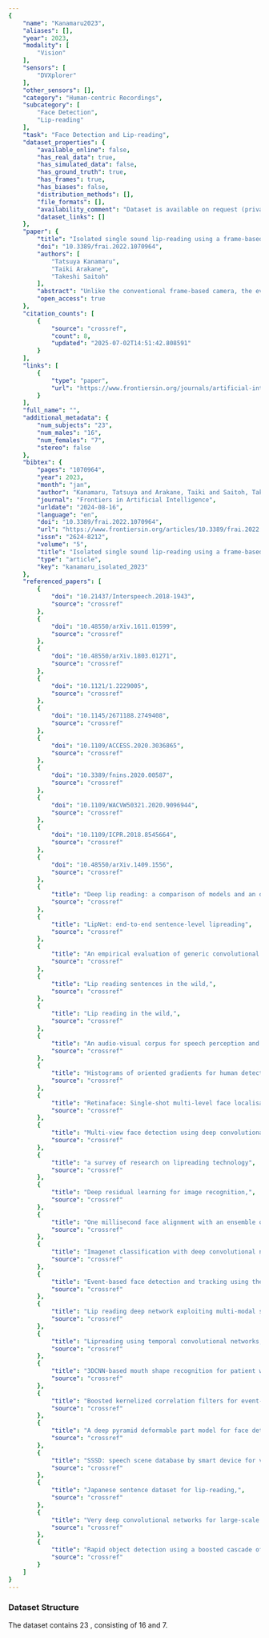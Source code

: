 ```yaml
---
{
    "name": "Kanamaru2023",
    "aliases": [],
    "year": 2023,
    "modality": [
        "Vision"
    ],
    "sensors": [
        "DVXplorer"
    ],
    "other_sensors": [],
    "category": "Human-centric Recordings",
    "subcategory": [
        "Face Detection",
        "Lip-reading"
    ],
    "task": "Face Detection and Lip-reading",
    "dataset_properties": {
        "available_online": false,
        "has_real_data": true,
        "has_simulated_data": false,
        "has_ground_truth": true,
        "has_frames": true,
        "has_biases": false,
        "distribution_methods": [],
        "file_formats": [],
        "availability_comment": "Dataset is available on request (privacy reasons)",
        "dataset_links": []
    },
    "paper": {
        "title": "Isolated single sound lip-reading using a frame-based camera and event-based camera",
        "doi": "10.3389/frai.2022.1070964",
        "authors": [
            "Tatsuya Kanamaru",
            "Taiki Arakane",
            "Takeshi Saitoh"
        ],
        "abstract": "Unlike the conventional frame-based camera, the event-based camera detects changes in the brightness value for each pixel over time. This research work on lip-reading as a new application by the event-based camera. This paper proposes an event camera-based lip-reading for isolated single sound recognition. The proposed method consists of imaging from event data, face and facial feature points detection, and recognition using a Temporal Convolutional Network. Furthermore, this paper proposes a method that combines the two modalities of the frame-based camera and an event-based camera. In order to evaluate the proposed method, the utterance scenes of 15 Japanese consonants from 20 speakers were collected using an event-based camera and a video camera and constructed an original dataset. Several experiments were conducted by generating images at multiple frame rates from an event-based camera. As a result, the highest recognition accuracy was obtained in the image of the event-based camera at 60 fps. Moreover, it was confirmed that combining two modalities yields higher recognition accuracy than a single modality.",
        "open_access": true
    },
    "citation_counts": [
        {
            "source": "crossref",
            "count": 8,
            "updated": "2025-07-02T14:51:42.808591"
        }
    ],
    "links": [
        {
            "type": "paper",
            "url": "https://www.frontiersin.org/journals/artificial-intelligence/articles/10.3389/frai.2022.1070964/full"
        }
    ],
    "full_name": "",
    "additional_metadata": {
        "num_subjects": "23",
        "num_males": "16",
        "num_females": "7",
        "stereo": false
    },
    "bibtex": {
        "pages": "1070964",
        "year": 2023,
        "month": "jan",
        "author": "Kanamaru, Tatsuya and Arakane, Taiki and Saitoh, Takeshi",
        "journal": "Frontiers in Artificial Intelligence",
        "urldate": "2024-08-16",
        "language": "en",
        "doi": "10.3389/frai.2022.1070964",
        "url": "https://www.frontiersin.org/articles/10.3389/frai.2022.1070964/full",
        "issn": "2624-8212",
        "volume": "5",
        "title": "Isolated single sound lip-reading using a frame-based camera and event-based camera",
        "type": "article",
        "key": "kanamaru_isolated_2023"
    },
    "referenced_papers": [
        {
            "doi": "10.21437/Interspeech.2018-1943",
            "source": "crossref"
        },
        {
            "doi": "10.48550/arXiv.1611.01599",
            "source": "crossref"
        },
        {
            "doi": "10.48550/arXiv.1803.01271",
            "source": "crossref"
        },
        {
            "doi": "10.1121/1.2229005",
            "source": "crossref"
        },
        {
            "doi": "10.1145/2671188.2749408",
            "source": "crossref"
        },
        {
            "doi": "10.1109/ACCESS.2020.3036865",
            "source": "crossref"
        },
        {
            "doi": "10.3389/fnins.2020.00587",
            "source": "crossref"
        },
        {
            "doi": "10.1109/WACVW50321.2020.9096944",
            "source": "crossref"
        },
        {
            "doi": "10.1109/ICPR.2018.8545664",
            "source": "crossref"
        },
        {
            "doi": "10.48550/arXiv.1409.1556",
            "source": "crossref"
        },
        {
            "title": "Deep lip reading: a comparison of models and an online application,",
            "source": "crossref"
        },
        {
            "title": "LipNet: end-to-end sentence-level lipreading",
            "source": "crossref"
        },
        {
            "title": "An empirical evaluation of generic convolutional and recurrent networks for sequence modeling",
            "source": "crossref"
        },
        {
            "title": "Lip reading sentences in the wild,",
            "source": "crossref"
        },
        {
            "title": "Lip reading in the wild,",
            "source": "crossref"
        },
        {
            "title": "An audio-visual corpus for speech perception and automatic speech recognition",
            "source": "crossref"
        },
        {
            "title": "Histograms of oriented gradients for human detection,",
            "source": "crossref"
        },
        {
            "title": "Retinaface: Single-shot multi-level face localisation in the wild,",
            "source": "crossref"
        },
        {
            "title": "Multi-view face detection using deep convolutional neural networks,",
            "source": "crossref"
        },
        {
            "title": "a survey of research on lipreading technology",
            "source": "crossref"
        },
        {
            "title": "Deep residual learning for image recognition,",
            "source": "crossref"
        },
        {
            "title": "One millisecond face alignment with an ensemble of regression trees,",
            "source": "crossref"
        },
        {
            "title": "Imagenet classification with deep convolutional neural networks,",
            "source": "crossref"
        },
        {
            "title": "Event-based face detection and tracking using the dynamics of eye blinks",
            "source": "crossref"
        },
        {
            "title": "Lip reading deep network exploiting multi-modal spiking visual and auditory sensors,",
            "source": "crossref"
        },
        {
            "title": "Lipreading using temporal convolutional networks,",
            "source": "crossref"
        },
        {
            "title": "3DCNN-based mouth shape recognition for patient with intractable neurological diseases,",
            "source": "crossref"
        },
        {
            "title": "Boosted kernelized correlation filters for event-based face detection,",
            "source": "crossref"
        },
        {
            "title": "A deep pyramid deformable part model for face detection,",
            "source": "crossref"
        },
        {
            "title": "SSSD: speech scene database by smart device for visual speech recognition,",
            "source": "crossref"
        },
        {
            "title": "Japanese sentence dataset for lip-reading,",
            "source": "crossref"
        },
        {
            "title": "Very deep convolutional networks for large-scale image recognition",
            "source": "crossref"
        },
        {
            "title": "Rapid object detection using a boosted cascade of simple features,",
            "source": "crossref"
        }
    ]
}
---
```






### Dataset Structure 


The dataset contains 23 , consisting of 16 and 7.
